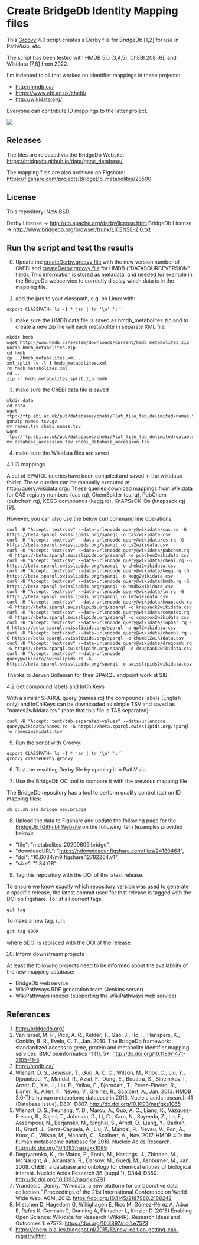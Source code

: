 Create BridgeDb Identity Mapping files
======================================

This [Groovy](https://groovy-lang.org/) 4.0 script creates a Derby file for BridgeDb [1,2] for use in PathVisio,
etc.

The script has been tested with HMDB 5.0 [3,4,5], ChEBI 208 [6], and Wikidata [7,8] from 2022.

I'm indebted to all that worked on identifier mappings in these projects:

- http://hmdb.ca/
- https://www.ebi.ac.uk/chebi/
- http://wikidata.org/

Everyone can contribute ID mappings to the latter project.

![](https://upload.wikimedia.org/wikipedia/commons/thumb/c/cd/Wikidata_stamp.png/288px-Wikidata_stamp.png)

Releases
--------

The files are released via the BridgeDb Website: https://bridgedb.github.io/data/gene_database/

The mapping files are also archived on Figshare: https://figshare.com/projects/BridgeDb_metabolites/28500

License
-------

This repository: New BSD.

Derby License -> http://db.apache.org/derby/license.html
BridgeDb License -> http://www.bridgedb.org/browser/trunk/LICENSE-2.0.txt

Run the script and test the results
-----------------------------------

0. Update the [createDerby.groovy file](https://github.com/bridgedb/create-bridgedb-hmdb/blob/master/createDerby.groovy#L70) with the new version number of ChEBI and [createDerby.groovy file](https://github.com/bridgedb/create-bridgedb-hmdb/blob/master/createDerby.groovy#L78) for HMDB ("DATASOURCEVERSION" field). This information is stored as metadata, and needed for example in the BridgeDb webservice to correctly display which data is in the mapping file.

1. add the jars to your classpath, e.g. on Linux with:

```shell
export CLASSPATH=`ls -1 *.jar | tr '\n' ':'`
```

2. make sure the HMDB data file is saved as hmdb_metabolites.zip and to create a new
   zip file will each metabolite in separate XML file:

```shell
mkdir hmdb
wget http://www.hmdb.ca/system/downloads/current/hmdb_metabolites.zip
unzip hmdb_metabolites.zip
cd hmdb
cp ../hmdb_metabolites.xml .
xml_split -v -l 1 hmdb_metabolites.xml
rm hmdb_metabolites.xml
cd ..
zip -r hmdb_metabolites_split.zip hmdb
```

3. make sure the ChEBI data file is saved

```shell
mkdir data
cd data
wget ftp://ftp.ebi.ac.uk/pub/databases/chebi/Flat_file_tab_delimited/names.tsv.gz
gunzip names.tsv.gz
mv names.tsv chebi_names.tsv
wget ftp://ftp.ebi.ac.uk/pub/databases/chebi/Flat_file_tab_delimited/database_accession.tsv
mv database_accession.tsv chebi_database_accession.tsv
```

4. make sure the Wikidata files are saved

4.1 ID mappings

A set of SPARQL queries have been compiled and saved in the wikidata/ folder.
These queries can be manually executed at http://query.wikidata.org/. These
queries download mappings from Wikidata for CAS registry numbers (cas.rq),
ChemSpider (cs.rq), PubChem (pubchem.rq), KEGG compounds (kegg.rq),
KnAPSaCK IDs (knapsack.rq) [9].

However, you can also use the below curl command line operations.

```shell
curl -H "Accept: text/csv" --data-urlencode query@wikidata/cas.rq -G https://beta.sparql.swisslipids.org/sparql -o cas2wikidata.csv
curl -H "Accept: text/csv" --data-urlencode query@wikidata/cs.rq -G https://beta.sparql.swisslipids.org/sparql -o cs2wikidata.csv
curl -H "Accept: text/csv" --data-urlencode query@wikidata/pubchem.rq -G https://beta.sparql.swisslipids.org/sparql -o pubchem2wikidata.csv
curl -H "Accept: text/csv" --data-urlencode query@wikidata/chebi.rq -G https://beta.sparql.swisslipids.org/sparql -o chebi2wikidata.csv
curl -H "Accept: text/csv" --data-urlencode query@wikidata/kegg.rq -G https://beta.sparql.swisslipids.org/sparql -o kegg2wikidata.csv
curl -H "Accept: text/csv" --data-urlencode query@wikidata/hmdb.rq -G https://beta.sparql.swisslipids.org/sparql -o hmdb2wikidata.csv
curl -H "Accept: text/csv" --data-urlencode query@wikidata/lm.rq -G https://beta.sparql.swisslipids.org/sparql -o lm2wikidata.csv
curl -H "Accept: text/csv" --data-urlencode query@wikidata/knapsack.rq -G https://beta.sparql.swisslipids.org/sparql -o knapsack2wikidata.csv
curl -H "Accept: text/csv" --data-urlencode query@wikidata/comptox.rq -G https://beta.sparql.swisslipids.org/sparql -o comptox2wikidata.csv
curl -H "Accept: text/csv" --data-urlencode query@wikidata/iuphar.rq -G https://beta.sparql.swisslipids.org/sparql -o gpl2wikidata.csv
curl -H "Accept: text/csv" --data-urlencode query@wikidata/chembl.rq -G https://beta.sparql.swisslipids.org/sparql -o chembl2wikidata.csv
curl -H "Accept: text/csv" --data-urlencode query@wikidata/drugbank.rq -G https://beta.sparql.swisslipids.org/sparql -o drugbank2wikidata.csv
curl -H "Accept: text/csv" --data-urlencode query@wikidata/swisslipids.rq -G https://beta.sparql.swisslipids.org/sparql -o swisslipids2wikidata.csv
```

Thanks to Jerven Bolleman for their SPARQL endpoint work at SIB.

4.2 Get compound labels and InChIKeys

With a similar SPARQL query (names.rq) the compounds labels (English only) and
InChIKeys can be downloaded as simple TSV and saved as "names2wikidata.tsv"
(note that this file is TAB separated):

```shell
curl -H "Accept: text/tab-separated-values" --data-urlencode query@wikidata/names.rq -G https://beta.sparql.swisslipids.org/sparql -o names2wikidata.tsv
```

5. Run the script with Groovy:

```shell
export CLASSPATH=`ls -1 *.jar | tr '\n' ':'`
groovy createDerby.groovy
```

6. Test the resulting Derby file by opening it in PathVisio

7. Use the BridgeDb QC tool to compare it with the previous mapping file

The BridgeDb repository has a tool to perform quality control (qc) on ID
mapping files:

```shell
sh qc.sh old.bridge new.bridge
```

8. Upload the data to Figshare and update the following page for the [BridgeDb (Github) Website](https://github.com/bridgedb/data/blob/master/other.json#L20-L27) on the following item (examples provided below):
- "file":    "metabolites_20200809.bridge",
- "downloadURL": "https://ndownloader.figshare.com/files/24180464",
- "doi": "10.6084/m9.figshare.12782264.v1",
- "size": "1.84 GB"

9. Tag this repository with the DOI of the latest release.

To ensure we know exactly which repository version was used to generate
a specific release, the latest commit used for that release is tagged
with the DOI on Figshare. To list all current tags:

```shell
git tag
```

To make a new tag, run:

```shell
git tag $DOR
````

where $DOI is replaced with the DOI of the release.

10. Inform downstream projects

At least the following projects need to be informed about the availability of the new mapping database:

* BridgeDb webservice
* WikiPathways RDF generation team (Jenkins server)
* WikiPathways indexer (supporting the WikiPathways web service)

References
----------

1. http://bridgedb.org/
2. Van Iersel, M. P., Pico, A. R., Kelder, T., Gao, J., Ho, I., Hanspers, K., Conklin, B. R., Evelo, C. T., Jan. 2010. The BridgeDb framework: standardized access to gene, protein and metabolite identifier mapping services. BMC bioinformatics 11 (1), 5+. http://dx.doi.org/10.1186/1471-2105-11-5
3. http://hmdb.ca/
4. Wishart, D. S., Jewison, T., Guo, A. C. C., Wilson, M., Knox, C., Liu, Y., Djoumbou, Y., Mandal, R., Aziat, F., Dong, E., Bouatra, S., Sinelnikov, I., Arndt, D., Xia, J., Liu, P., Yallou, F., Bjorndahl, T., Perez-Pineiro, R., Eisner, R., Allen, F., Neveu, V., Greiner, R., Scalbert, A., Jan. 2013. HMDB 3.0-The human metabolome database in 2013. Nucleic acids research 41 (Database issue), D801-D807. http://dx.doi.org/10.1093/nar/gks1065
5. Wishart, D. S., Feunang, Y. D., Marcu, A., Guo, A. C., Liang, K., Vázquez-Fresno, R., Sajed, T., Johnson, D., Li, C., Karu, N., Sayeeda, Z., Lo, E., Assempour, N., Berjanskii, M., Singhal, S., Arndt, D., Liang, Y., Badran, H., Grant, J., Serra-Cayuela, A., Liu, Y., Mandal, R., Neveu, V., Pon, A., Knox, C., Wilson, M., Manach, C., Scalbert, A., Nov. 2017. HMDB 4.0: the human metabolome database for 2018. Nucleic Acids Research. http://dx.doi.org/10.1093/nar/gkx1089
6. Degtyarenko, K., de Matos, P., Ennis, M., Hastings, J., Zbinden, M., McNaught, A., Alcántara, R., Darsow, M., Guedj, M., Ashburner, M., Jan. 2008. ChEBI: a database and ontology for chemical entities of biological interest. Nucleic Acids Research 36 (suppl 1), D344-D350. http://dx.doi.org/10.1093/nar/gkm791
7. Vrandečić, Denny. "Wikidata: a new platform for collaborative data collection." Proceedings of the 21st International Conference on World Wide Web. ACM, 2012. https://doi.org/10.1145/2187980.2188242
8. Mietchen D, Hagedorn G, Willighagen E, Rico M, Gómez-Pérez A, Aibar E, Rafes K, Germain C, Dunning A, Pintscher L, Kinzler D (2015) Enabling Open Science: Wikidata for Research (Wiki4R). Research Ideas and Outcomes 1: e7573. https://doi.org/10.3897/rio.1.e7573
9. https://chem-bla-ics.blogspot.nl/2015/12/new-edition-getting-cas-registry.html
